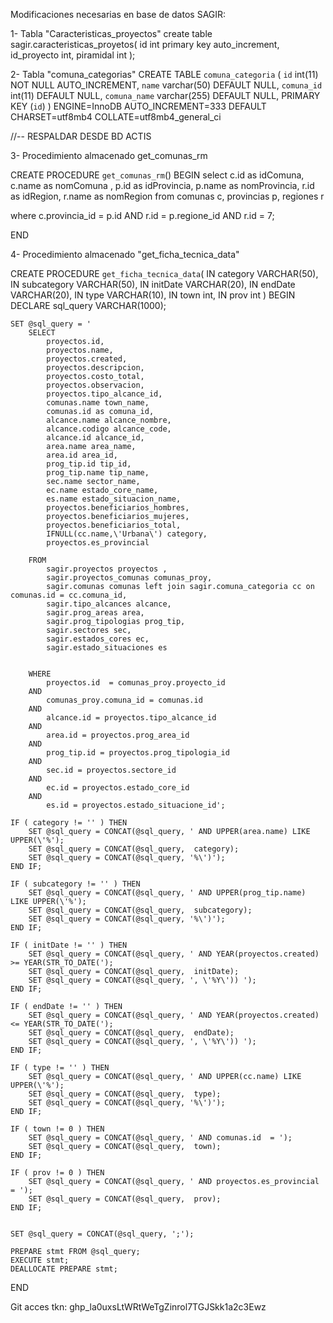 Modificaciones necesarias en base de datos SAGIR:

1- Tabla "Caracteristicas_proyectos"
create table sagir.caracteristicas_proyetos(
	id int primary key auto_increment,
    id_proyecto int,
    piramidal int
);

2- Tabla "comuna_categorias"
CREATE TABLE `comuna_categoria` (
  `id` int(11) NOT NULL AUTO_INCREMENT,
  `name` varchar(50) DEFAULT NULL,
  `comuna_id` int(11) DEFAULT NULL,
  `comuna_name` varchar(255) DEFAULT NULL,
  PRIMARY KEY (`id`)
) ENGINE=InnoDB AUTO_INCREMENT=333 DEFAULT CHARSET=utf8mb4 COLLATE=utf8mb4_general_ci

//-- RESPALDAR DESDE BD ACTIS

3- Procedimiento almacenado get_comunas_rm

CREATE  PROCEDURE `get_comunas_rm`()
BEGIN
	select
	c.id as idComuna,
	c.name as nomComuna ,
	p.id as idProvincia,
	p.name as nomProvincia,
	r.id as idRegion,
	r.name as nomRegion
from
	comunas c,
	provincias p,
	regiones r

where
	c.provincia_id = p.id
	AND r.id = p.regione_id
	AND r.id = 7;
	
END

4- Procedimiento almacenado "get_ficha_tecnica_data"

CREATE PROCEDURE `get_ficha_tecnica_data`( 
    IN category VARCHAR(50), 
    IN subcategory VARCHAR(50), 
    IN initDate VARCHAR(20),
    IN endDate VARCHAR(20),
    IN type VARCHAR(10),
    IN town int,
    IN prov int
)
BEGIN
    DECLARE sql_query VARCHAR(1000);

    SET @sql_query = '
        SELECT  
            proyectos.id, 
            proyectos.name,
            proyectos.created, 
            proyectos.descripcion,
            proyectos.costo_total,
            proyectos.observacion,
            proyectos.tipo_alcance_id,
            comunas.name town_name,
            comunas.id as comuna_id,
            alcance.name alcance_nombre,
            alcance.codigo alcance_code,
            alcance.id alcance_id,
            area.name area_name,
            area.id area_id,
            prog_tip.id tip_id,
            prog_tip.name tip_name,
            sec.name sector_name,
            ec.name estado_core_name,
            es.name estado_situacion_name,
            proyectos.beneficiarios_hombres,
            proyectos.beneficiarios_mujeres,
            proyectos.beneficiarios_total,
            IFNULL(cc.name,\'Urbana\') category,
            proyectos.es_provincial
        
        FROM 
            sagir.proyectos proyectos , 
            sagir.proyectos_comunas comunas_proy, 
            sagir.comunas comunas left join sagir.comuna_categoria cc on comunas.id = cc.comuna_id,
            sagir.tipo_alcances alcance,
            sagir.prog_areas area,
            sagir.prog_tipologias prog_tip,
            sagir.sectores sec,
            sagir.estados_cores ec,
            sagir.estado_situaciones es
            
			
        WHERE 
            proyectos.id  = comunas_proy.proyecto_id
        AND   
            comunas_proy.comuna_id = comunas.id 
        AND
			alcance.id = proyectos.tipo_alcance_id
		AND
			area.id = proyectos.prog_area_id
		AND
			prog_tip.id = proyectos.prog_tipologia_id
		AND
			sec.id = proyectos.sectore_id
		AND
			ec.id = proyectos.estado_core_id
		AND
			es.id = proyectos.estado_situacione_id';
            
	IF ( category != '' ) THEN
        SET @sql_query = CONCAT(@sql_query, ' AND UPPER(area.name) LIKE UPPER(\'%');
        SET @sql_query = CONCAT(@sql_query,  category);
        SET @sql_query = CONCAT(@sql_query, '%\')');
    END IF;
    
    IF ( subcategory != '' ) THEN
        SET @sql_query = CONCAT(@sql_query, ' AND UPPER(prog_tip.name) LIKE UPPER(\'%');
        SET @sql_query = CONCAT(@sql_query,  subcategory);
        SET @sql_query = CONCAT(@sql_query, '%\')');
    END IF;

    IF ( initDate != '' ) THEN
        SET @sql_query = CONCAT(@sql_query, ' AND YEAR(proyectos.created) >= YEAR(STR_TO_DATE(');
        SET @sql_query = CONCAT(@sql_query,  initDate);
        SET @sql_query = CONCAT(@sql_query, ', \'%Y\')) ');
    END IF;
    
    IF ( endDate != '' ) THEN
        SET @sql_query = CONCAT(@sql_query, ' AND YEAR(proyectos.created) <= YEAR(STR_TO_DATE(');
        SET @sql_query = CONCAT(@sql_query,  endDate);
        SET @sql_query = CONCAT(@sql_query, ', \'%Y\')) ');
    END IF;
    
    IF ( type != '' ) THEN
		SET @sql_query = CONCAT(@sql_query, ' AND UPPER(cc.name) LIKE UPPER(\'%');
        SET @sql_query = CONCAT(@sql_query,  type);
        SET @sql_query = CONCAT(@sql_query, '%\')');
    END IF;
    
    IF ( town != 0 ) THEN
        SET @sql_query = CONCAT(@sql_query, ' AND comunas.id  = ');
        SET @sql_query = CONCAT(@sql_query,  town);
    END IF;
    
    IF ( prov != 0 ) THEN
        SET @sql_query = CONCAT(@sql_query, ' AND proyectos.es_provincial  = ');
        SET @sql_query = CONCAT(@sql_query,  prov);
    END IF;
    
    
    SET @sql_query = CONCAT(@sql_query, ';');
    
    PREPARE stmt FROM @sql_query;
    EXECUTE stmt;
    DEALLOCATE PREPARE stmt;
END


Git acces tkn: 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